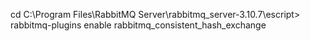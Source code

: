 cd C:\Program Files\RabbitMQ Server\rabbitmq_server-3.10.7\escript>
rabbitmq-plugins enable rabbitmq_consistent_hash_exchange